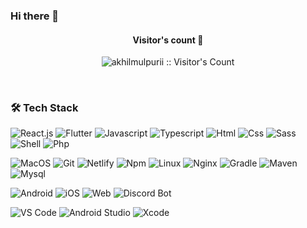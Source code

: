 ### Hi there 👋


<h4 align="center">Visitor's count 👀</h4>
<p align="center"><img src="https://profile-counter.glitch.me/{akhilmulpurii}/count.svg" alt="akhilmulpurii :: Visitor's Count" /></p>
<br/>


### 🛠 Tech Stack

![React.js](https://img.shields.io/badge/React-20232A?style=flat-square&logo=react&logoColor=61DAFB)
![Flutter](https://img.shields.io/badge/Flutter-blue?style=flat-square&logo=flutter&logoColor=white)
![Javascript](http://img.shields.io/badge/-Javascript-fcd400?style=flat-square&logo=javascript&logoColor=black)
![Typescript](http://img.shields.io/badge/-Typescript-3178c6?style=flat-square&logo=typescript&logoColor=white)
![Html](http://img.shields.io/badge/-Html-e24c27?style=flat-square&logo=html5&logoColor=white)
![Css](http://img.shields.io/badge/-Css-2a65f1?style=flat-square&logo=css3&logoColor=white)
![Sass](http://img.shields.io/badge/-Sass-cc6699?style=flat-square&logo=sass&logoColor=white)
![Shell](http://img.shields.io/badge/-Shell-c9c9c9?style=flat-square&logo=gnu-bash&logoColor=black)
![Php](http://img.shields.io/badge/-Php-767bb3?style=flat-square&logo=php&logoColor=white)

![MacOS](https://img.shields.io/badge/macos-20232A?style=flat-square&logo=apple&logoColor=white)
![Git](https://img.shields.io/badge/Git-20232A?style=flat-square&logo=git&logoColor=ff5555)
![Netlify](https://img.shields.io/badge/Netlify-00C7B7?style=flat-square&logo=netlify&logoColor=white)
![Npm](http://img.shields.io/badge/-Npm-white?style=flat-square&logo=npm&logoColor=white)
![Linux](http://img.shields.io/badge/-Linux-fad134?style=flat-square&logo=linux&logoColor=black)
![Nginx](http://img.shields.io/badge/-Nginx-2b9900?style=flat-square&logo=nginx&logoColor=white)
![Gradle](http://img.shields.io/badge/-Gradle-white?style=flat-square&logo=gradle&logoColor=09303a)
![Maven](http://img.shields.io/badge/-Maven-white?style=flat-square&logo=apachemaven&logoColor=bc2043)
![Mysql](http://img.shields.io/badge/-Mysql-white?style=flat-square&logo=mysql)

![Android](https://img.shields.io/badge/android-green?style=flat-square&logo=android&logoColor=white)
![iOS](https://img.shields.io/badge/14.3-blue?style=flat-square&logo=ios&logoColor=white)
![Web](https://img.shields.io/badge/Web%20App-black?style=flat-square&logo=firefox&logoColor=red)
![Discord Bot](https://img.shields.io/badge/Discord-5566e3?style=flat-square&logo=discord&logoColor=white)

![VS Code](http://img.shields.io/badge/-VS%20Code-white?style=flat-square&logo=visualstudiocode&logoColor=3aa7f2)
![Android Studio](https://img.shields.io/badge/Android%20Studio-green?style=flat-square&logo=androidstudio&logoColor=white)
![Xcode](https://img.shields.io/badge/Xcode-blue?style=flat-square&logo=xcode&logoColor=white)

